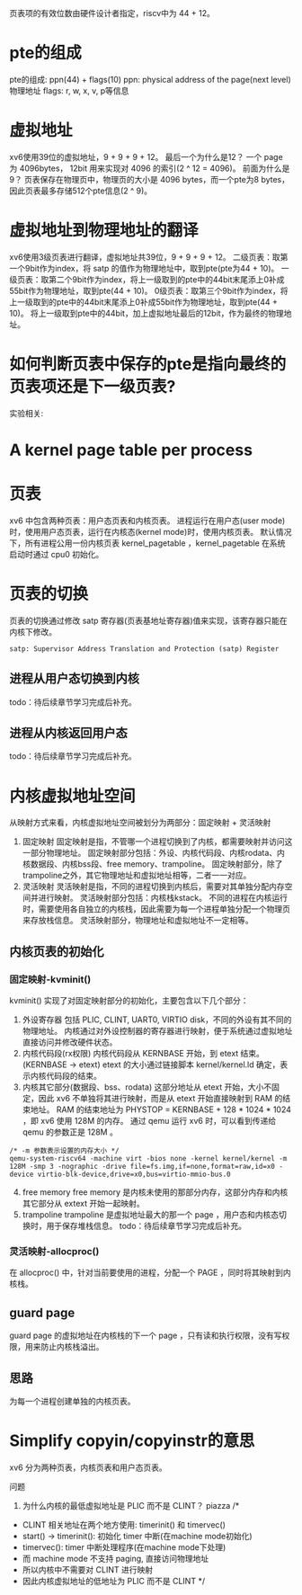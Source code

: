 页表项的有效位数由硬件设计者指定，riscv中为 44 + 12。


# pte的组成
pte的组成: ppn(44) + flags(10)
ppn: physical address of the page(next level)   物理地址
flags: r, w, x, v, p等信息

# 虚拟地址
xv6使用39位的虚拟地址，9 + 9 + 9 + 12。
最后一个为什么是12？
一个 page 为 4096bytes， 12bit 用来实现对 4096 的索引(2 ^ 12 = 4096)。
前面为什么是9？
页表保存在物理页中，物理页的大小是 4096 bytes，而一个pte为8 bytes，因此页表最多存储512个pte信息(2 ^ 9)。

# 虚拟地址到物理地址的翻译
xv6使用3级页表进行翻译，虚拟地址共39位，9 + 9 + 9 + 12。
二级页表：取第一个9bit作为index，将 satp 的值作为物理地址中，取到pte(pte为44 + 10)。
一级页表：取第二个9bit作为index，将上一级取到的pte中的44bit末尾添上0补成55bit作为物理地址，取到pte(44 + 10)。
0级页表：取第三个9bit作为index，将上一级取到的pte中的44bit末尾添上0补成55bit作为物理地址，取到pte(44 + 10)。
将上一级取到pte中的44bit，加上虚拟地址最后的12bit，作为最终的物理地址。


# 如何判断页表中保存的pte是指向最终的页表项还是下一级页表?


实验相关:
# A kernel page table per process
# 页表
xv6 中包含两种页表：用户态页表和内核页表。
进程运行在用户态(user mode)时，使用用户态页表，运行在内核态(kernel mode)时，使用内核页表。
默认情况下，所有进程公用一份内核页表 kernel_pagetable ，kernel_pagetable 在系统启动时通过 cpu0 初始化。
# 页表的切换
页表的切换通过修改 satp 寄存器(页表基地址寄存器)值来实现，该寄存器只能在内核下修改。
```
satp: Supervisor Address Translation and Protection (satp) Register
```
## 进程从用户态切换到内核
todo：待后续章节学习完成后补充。
## 进程从内核返回用户态
todo：待后续章节学习完成后补充。
# 内核虚拟地址空间
从映射方式来看，内核虚拟地址空间被划分为两部分：固定映射 + 灵活映射
1. 固定映射
固定映射是指，不管哪一个进程切换到了内核，都需要映射并访问这一部分物理地址。
固定映射部分包括：外设、内核代码段、内核rodata、内核数据段、内核bss段、free memory、trampoline。
固定映射部分，除了trampoline之外，其它物理地址和虚拟地址相等，二者一一对应。
2. 灵活映射
灵活映射是指，不同的进程切换到内核后，需要对其单独分配内存空间并进行映射。
灵活映射部分包括：内核栈kstack。
不同的进程在内核运行时，需要使用各自独立的内核栈，因此需要为每一个进程单独分配一个物理页来存放栈信息。
灵活映射部分，物理地址和虚拟地址不一定相等。

## 内核页表的初始化
### 固定映射-kvminit()
kvminit() 实现了对固定映射部分的初始化，主要包含以下几个部分：
1. 外设寄存器
包括 PLIC, CLINT, UART0, VIRTIO disk，不同的外设有其不同的物理地址。
内核通过对外设控制器的寄存器进行映射，便于系统通过虚拟地址直接访问并修改硬件状态。
2. 内核代码段(rx权限)
内核代码段从 KERNBASE 开始，到 etext 结束。(KERNBASE -> etext)
etext 的大小通过链接脚本 kernel/kernel.ld 确定，表示内核代码段的结束。
3. 内核其它部分(数据段、bss、rodata)
这部分地址从 etext 开始，大小不固定，因此 xv6 不单独将其进行映射，而是从 etext 开始直接映射到 RAM 的结束地址。
RAM 的结束地址为 PHYSTOP = KERNBASE + 128 * 1024 * 1024 ，即 xv6 使用 128M 的内存。
通过 qemu 运行 xv6 时，可以看到传递给 qemu 的参数正是 128M 。
```
/* -m 参数表示设置的内存大小 */
qemu-system-riscv64 -machine virt -bios none -kernel kernel/kernel -m 128M -smp 3 -nographic -drive file=fs.img,if=none,format=raw,id=x0 -device virtio-blk-device,drive=x0,bus=virtio-mmio-bus.0
```
4. free memory
free memory 是内核未使用的那部分内存，这部分内存和内核其它部分从 extext 开始一起映射。
5. trampoline
trampoline 是虚拟地址最大的那一个 page ，用户态和内核态切换时，用于保存堆栈信息。
todo：待后续章节学习完成后补充。
### 灵活映射-allocproc()
在 allocproc() 中，针对当前要使用的进程，分配一个 PAGE ，同时将其映射到内核栈。

## guard page
guard page 的虚拟地址在内核栈的下一个 page ，只有读和执行权限，没有写权限，用来防止内核栈溢出。

## 思路
为每一个进程创建单独的内核页表。






# Simplify copyin/copyinstr的意思
xv6 分为两种页表，内核页表和用户态页表。

问题
1. 为什么内核的最低虚拟地址是 PLIC 而不是 CLINT？
piazza
/* 
* CLINT 相关地址在两个地方使用: timerinit() 和 timervec()
*    start() -> timerinit(): 初始化 timer 中断(在machine mode初始化)
*    timervec(): timer 中断处理程序(在machine mode下处理)
* 而 machine mode 不支持 paging, 直接访问物理地址
* 所以内核中不需要对 CLINT 进行映射
* 因此内核虚拟地址的低地址为 PLIC 而不是 CLINT
*/